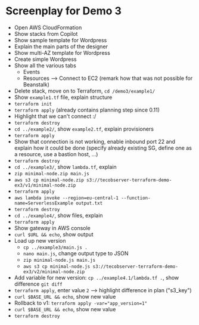 # Screenplay for Demo 3

* Open AWS CloudFormation
* Show stacks from Copilot
* Show sample template for Wordpress
* Explain the main parts of the designer
* Show multi-AZ template for Wordpress
* Create simple Wordpress
* Show all the various tabs
  * Events
  * Resources --> Connect to EC2 (remark how that was not possible for Beanstalk)
* Delete stack, move on to Terraform, `cd /demo3/example1/`
* Show `example1.tf` file, explain structure
* `terraform init`
* `terraform apply` (already contains planning step since 0.11)
* Highlight that we can't connect :/
* `terraform destroy`
* `cd ../example2/`, show `example2.tf`, explain provisioners
* `terraform apply`
* Show that connection is not working, enable inbound port 22 and explain how it could be done (specify already existing SG, define one as a resource, use a bastion host, ...)
* `terraform destroy`
* `cd ../example3/`, show `lambda.tf`, explain
* `zip minimal-node.zip main.js`
* `aws s3 cp minimal-node.zip s3://tecobserver-terraform-demo-ex3/v1/minimal-node.zip`
* `terraform apply`
* `aws lambda invoke --region=eu-central-1 --function-name=ServerlessExample output.txt`
* `terraform destroy`
* `cd ../example4/`, show files, explain
* `terraform apply`
* Show gateway in AWS console
* `curl $URL && echo`, show output
* Load up new version
  * `cp ../example3/main.js .`
  * `nano main.js`, change output type to JSON
  * `zip minimal-node.js main.js` 
  * `aws s3 cp minimal-node.js s3://tecobserver-terraform-demo-ex3/v2/minimal-node.zip`
* Add variable for new version: `cp ../example4.1/lambda.tf .`, show difference `git diff`
* `terraform apply`, enter value `2` --> highlight difference in plan ("s3_key")
* `curl $BASE_URL && echo`, show new value
* Rollback to v1: `terraform apply -var="app_version=1"`
* `curl $BASE_URL && echo`, show new value
* `terraform destroy`

